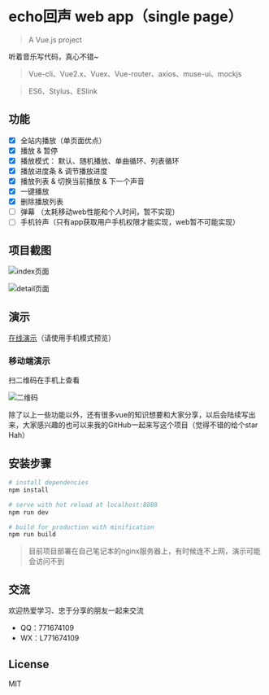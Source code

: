 #  echo回声 web app（single page）

> A Vue.js project

听着音乐写代码，真心不错~

> Vue-cli、Vue2.x、Vuex、Vue-router、axios、muse-ui、mockjs

> ES6、Stylus、ESlink

## 功能

- [x] 全站内播放（单页面优点）
- [x] 播放 & 暂停
- [x] 播放模式： 默认、随机播放、单曲循环、列表循环
- [x] 播放进度条 & 调节播放进度
- [x] 播放列表 & 切换当前播放 & 下一个声音
- [x] 一键播放
- [x] 删除播放列表
- [ ] 弹幕 （太耗移动web性能和个人时间，暂不实现）
- [ ] 手机铃声（只有app获取用户手机权限才能实现，web暂不可能实现）

## 项目截图

![index页面](https://github.com/uncleLian/music/raw/master/Screenshots/index.png)


![detail页面](https://github.com/uncleLian/music/raw/master/Screenshots/detail.png)

## 演示 
[在线演示](http://echo.liansixin.win)（请使用手机模式预览）

### 移动端演示
扫二维码在手机上查看

![二维码](https://github.com/uncleLian/music/raw/master/Screenshots/QRcode.png)


除了以上一些功能以外，还有很多vue的知识想要和大家分享，以后会陆续写出来，大家感兴趣的也可以来我的GitHub一起来写这个项目（觉得不错的给个star Hah）

## 安装步骤

``` bash
# install dependencies
npm install

# serve with hot reload at localhost:8088
npm run dev

# build for production with minification
npm run build
```

> 目前项目部署在自己笔记本的nginx服务器上，有时候连不上网，演示可能会访问不到

## 交流

欢迎热爱学习、忠于分享的朋友一起来交流

- QQ：771674109
- WX：L771674109


## License

MIT
